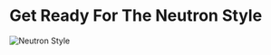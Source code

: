 # Get Ready For The Neutron Style
![Neutron Style](https://media.tenor.com/F4x5N879tSgAAAAi/neutron-style-jimmyneutron.gif)
